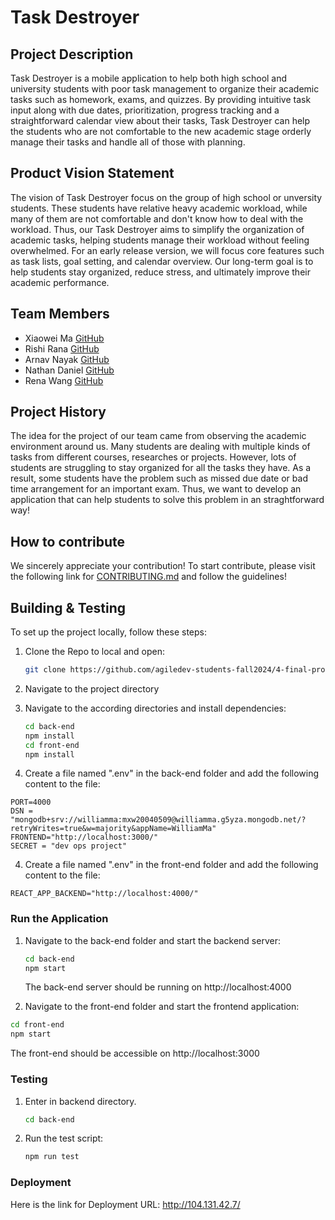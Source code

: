 # Task Destroyer

## Project Description

Task Destroyer is a mobile application to help both high school and university students with poor task management to organize their academic tasks such as homework, exams, and quizzes. By providing intuitive task input along with due dates, prioritization, progress tracking and a straightforward calendar view about their tasks, Task Destroyer can help the students who are not comfortable to the new academic stage orderly manage their tasks and handle all of those with planning.

## Product Vision Statement

The vision of Task Destroyer focus on the group of high school or unversity students. These students have relative heavy academic workload, while many of them are not comfortable and don't know how to deal with the workload. Thus, our Task Destroyer aims to simplify the organization of academic tasks, helping students manage their workload without feeling overwhelmed. For an early release version, we will focus core features such as task lists, goal setting, and calendar overview. Our long-term goal is to help students stay organized, reduce stress, and ultimately improve their academic performance.

## Team Members

- Xiaowei Ma [GitHub](https://github.com/WillliamMa)
- Rishi Rana [GitHub](https://github.com/Rishi-Rana1)
- Arnav Nayak [GitHub](https://github.com/ern-02)
- Nathan Daniel [GitHub](https://github.com/WayyGood)
- Rena Wang [GitHub](https://github.com/nomegustaexam)

## Project History

The idea for the project of our team came from observing the academic environment around us. Many students are dealing with multiple kinds of tasks from different courses, researches or projects. However, lots of students are struggling to stay organized for all the tasks they have. As a result, some students have the problem such as missed due date or bad time arrangement for an important exam. Thus, we want to develop an application that can help students to solve this problem in an straghtforward way!

## How to contribute

We sincerely appreciate your contribution! To start contribute, please visit the following link for [CONTRIBUTING.md](./CONTRIBUTING.md) and follow the guidelines!

## Building & Testing

To set up the project locally, follow these steps:

1. Clone the Repo to local and open:

   ```bash
   git clone https://github.com/agiledev-students-fall2024/4-final-project-task-destroyer.git
   ```

2. Navigate to the project directory

3. Navigate to the according directories and install dependencies:

   ```bash
   cd back-end
   npm install
   cd front-end
   npm install
   ```

4. Create a file named ".env" in the back-end folder and add the following content to the file:

```
PORT=4000
DSN = "mongodb+srv://williamma:mxw20040509@williamma.g5yza.mongodb.net/?retryWrites=true&w=majority&appName=WilliamMa"
FRONTEND="http://localhost:3000/"
SECRET = "dev ops project"
```

4. Create a file named ".env" in the front-end folder and add the following content to the file:

```
REACT_APP_BACKEND="http://localhost:4000/"
```

### Run the Application

1. Navigate to the back-end folder and start the backend server:

   ```bash
   cd back-end
   npm start
   ```
   The back-end server should be running on http://localhost:4000

2.  Navigate to the front-end folder and start the frontend application:
   
   ```bash
   cd front-end
   npm start
   ```
   The front-end should be accessible on http://localhost:3000

### Testing

1. Enter in backend directory.
   ```bash
   cd back-end
   ```
2. Run the test script:
   ```bash
   npm run test
   ```

### Deployment

Here is the link for Deployment URL: http://104.131.42.7/